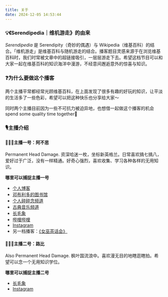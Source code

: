 ```yaml
---
title: 关于
date: 2024-12-05 14:53:44
---
```


### 💡《Serendipedia｜维机游走》的由来
*Serendipedia* 是 Serendipity（奇妙的偶遇）与 Wikipedia（维基百科）的结合。「维机游走」是维基百科与随机游走的结合。播客题目灵感来源于在浏览维基百科时，我们时常被文章中的超链接吸引，一层层游走下去。希望这档节目可以和大家一起在维基百科的知识海洋中漫游，不经意间邂逅意外的惊喜与知识。

### ❓为什么要做这个播客
两个主播平常都经常光顾维基百科，在上面发现了很多有趣的好玩的知识，让平淡的生活多了一些色彩，希望可以把这种快乐也分享给大家～

同时两个主播目前因为一些不可抗力被迫异地，也想借一起做这个播客的机会 spend some quality time together🙏

### 🎙️主播介绍
#### 🧙🏻‍♀️主播一号：阿不思
Permanent Head Damage. 资深哈迷一枚，坐标新英格兰。日常喜欢搞七搞八，爱好过于广泛，没有一样精通。好奇心强烈，喜欢收集、学习各种各样的无用知识。

**哪里可以捕捉主播一号**
- [个人博客](https://pensieve.wangxindi.org)
- [邓布利多的图书馆](https://dumbledorepensieve.notion.site/056b0a7375d545f48e04eb00ec23f3e4?v=f2e442cc450746c7995dd85b7553555e&pvs=4)
- [个人碎碎念频道](https://t.me/dumbledorerambling)
- [古典音乐频道](https://t.me/exploreclassical)
- [长毛象](https://douchi.space/@albusdumbledore)
- [哔哩哔哩](https://space.bilibili.com/221488100)
- [Instagram](https://www.instagram.com/albus_dumbledore_1993/)
- 另一档播客：[《女巫茶话会》](https://covencoffeehour.github.io)


#### 🧑🏻‍🌾主播二号：路比
Also Permanent Head Damage. 枫叶国流浪中。喜欢漫无目的地瞎逛瞎拍。希望可以念一个无用知识学位。

**哪里可以捕捉主播二号**
- [长毛象](https://alive.bar/@rholais)
- [Instagram](https://www.instagram.com/rholais/)